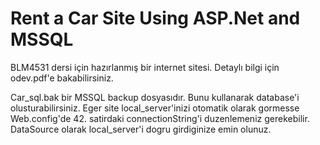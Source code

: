 # Rent a Car Site Using ASP.Net and MSSQL

BLM4531 dersi için hazırlanmış bir internet sitesi. Detaylı bilgi için odev.pdf'e bakabilirsiniz.


Car_sql.bak bir MSSQL backup dosyasıdır. Bunu kullanarak database'i olusturabilirsiniz.
Eger site local_server'inizi otomatik olarak gormesse Web.config'de 42. satirdaki connectionString'i duzenlemeniz gerekebilir. DataSource olarak local_server'i
dogru girdiginize emin olunuz.
